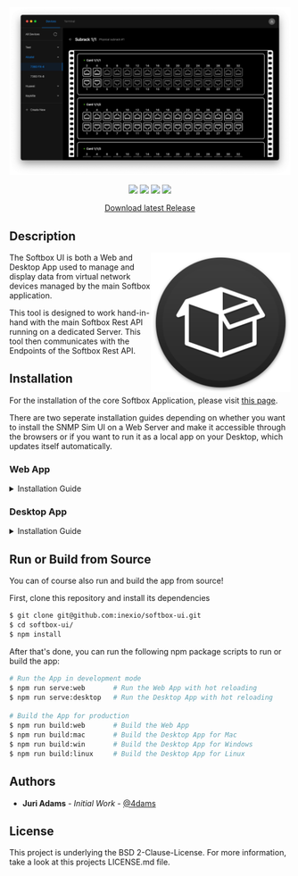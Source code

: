 ![](repository/example.png)

<p align="center">
    <a><img src="https://img.shields.io/github/v/release/inexio/softbox-ui?include_prereleases"></a>
    <a><img src="https://img.shields.io/github/downloads/inexio/softbox-ui/total?color=brightgreen"></a>
    <a><img src="https://img.shields.io/github/issues/inexio/softbox-ui"></a>
    <a><img src="https://img.shields.io/github/issues-pr/inexio/softbox-ui"></a>
</p>

<p align="center"><a href="https://github.com/inexio/softbox-ui/releases/latest">Download latest Release</a></p>

## Description

<a><img src="src/assets/images/app_icon/favicon.png" alt="Softbox UI Icon" width="250" align="right" /></a>

The Softbox UI is both a Web and Desktop App used to manage and display data from virtual network devices managed by the main Softbox application.

This tool is designed to work hand-in-hand with the main Softbox Rest API running on a dedicated Server. This tool then communicates with the Endpoints of the Softbox Rest API.

## Installation

For the installation of the core Softbox Application, please visit [this page](https://github.com/inexio/softboxen).

There are two seperate installation guides depending on whether you want to install the SNMP Sim UI on a Web Server and make it
accessible through the browsers or if you want to run it as a local app on your Desktop, which updates itself automatically.

### Web App

<details>
    <summary>Installation Guide</summary>
    <br>
    <ul>
        <li>
            First things first, you need to have a Web Server such as Nginx or Apache installed already (Express works too, as long as its set up to serve static files).
        </li>
        <li>
            The second step is to go to the <a href="https://github.com/inexio/softbox-ui/releases/latest">latest release</a> and download the <a href="https://github.com/inexio/softbox-ui/releases/latest">Softbox-X.X.X.zip</a>-file which includes all the files needed for the deployment of the Web App.
        </li>
        <li>
            Last but not least, extract the files contents and upload them onto your web server. Please note, that the prebuild Web App can only run in the root directory of the web server!
        </li>
        <li>
             That's it! 🎉 You should now be able to go to your configured domain (or the IP Address) of your web server and get started.
        </li>
    </ul>
</details>

### Desktop App

<details>
    <summary>Installation Guide</summary>
    <br>
    <ul>
        <li>
            First, go to the <a href="https://github.com/inexio/softbox-ui/releases/latest">latest release</a> and click on "Assets". There you can download the latest version for your operating system.
        </li>
        <li>
            This will download an installer which lets you choose where to install the SNMP Sim UI and also where future updates will be installed.
        </li>
        <li>
            That's it! 🎉 You should now be able to open the App and continue with the initial setup!
        </li>
    </ul>
</details>

## Run or Build from Source

You can of course also run and build the app from source!

First, clone this repository and install its dependencies

```sh
$ git clone git@github.com:inexio/softbox-ui.git
$ cd softbox-ui/
$ npm install
```

After that's done, you can run the following npm package scripts to run or build the app:

```sh
# Run the App in development mode
$ npm run serve:web       # Run the Web App with hot reloading
$ npm run serve:desktop   # Run the Desktop App with hot reloading

# Build the App for production
$ npm run build:web       # Build the Web App
$ npm run build:mac       # Build the Desktop App for Mac
$ npm run build:win       # Build the Desktop App for Windows
$ npm run build:linux     # Build the Desktop App for Linux
```

## Authors

-   **Juri Adams** - _Initial Work_ - [@4dams](https://github.com/4dams)

## License

This project is underlying the BSD 2-Clause-License. For more information, take a look at this projects LICENSE.md file.
